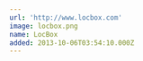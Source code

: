 ```yaml
---
url: 'http://www.locbox.com'
image: locbox.png
name: LocBox
added: 2013-10-06T03:54:10.000Z
---
```

